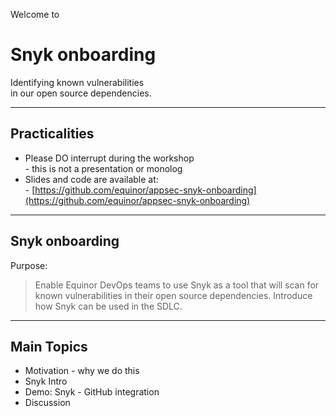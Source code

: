 <!-- .slide: data-background-image="./content/images/appsec-icon.svg" data-background-size="7%" data-background-position="right 2% top 2%"-->
Welcome to
# Snyk onboarding

Identifying known vulnerabilities </br>in our open source dependencies.

---

## Practicalities

- Please DO interrupt during the workshop</br> - this is not a presentation or monolog
- Slides and code are available at: </br> - [https://github.com/equinor/appsec-snyk-onboarding](https://github.com/equinor/appsec-snyk-onboarding)

---
## Snyk onboarding

Purpose:

> Enable Equinor DevOps teams to use Snyk as a tool that will scan for known vulnerabilities
> in their open source dependencies. Introduce how Snyk can be used in the SDLC.

---
## Main Topics

- Motivation - why we do this <!-- .element: style="font-size:0.8em"-->
- Snyk Intro   <!-- .element: style="font-size:0.8em"-->
- Demo: Snyk - GitHub integration <!-- .element: style="font-size:0.8em"-->
- Discussion <!-- .element: style="font-size:0.8em"-->
